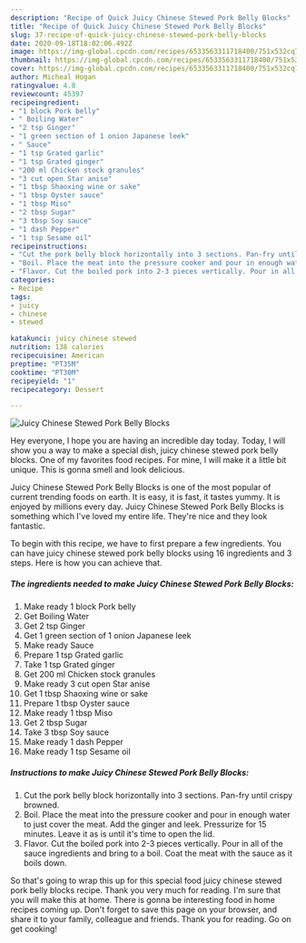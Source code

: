 ```yaml
---
description: "Recipe of Quick Juicy Chinese Stewed Pork Belly Blocks"
title: "Recipe of Quick Juicy Chinese Stewed Pork Belly Blocks"
slug: 37-recipe-of-quick-juicy-chinese-stewed-pork-belly-blocks
date: 2020-09-18T18:02:06.492Z
image: https://img-global.cpcdn.com/recipes/6533563311718400/751x532cq70/juicy-chinese-stewed-pork-belly-blocks-recipe-main-photo.jpg
thumbnail: https://img-global.cpcdn.com/recipes/6533563311718400/751x532cq70/juicy-chinese-stewed-pork-belly-blocks-recipe-main-photo.jpg
cover: https://img-global.cpcdn.com/recipes/6533563311718400/751x532cq70/juicy-chinese-stewed-pork-belly-blocks-recipe-main-photo.jpg
author: Micheal Hogan
ratingvalue: 4.8
reviewcount: 45397
recipeingredient:
- "1 block Pork belly"
- " Boiling Water"
- "2 tsp Ginger"
- "1 green section of 1 onion Japanese leek"
- " Sauce"
- "1 tsp Grated garlic"
- "1 tsp Grated ginger"
- "200 ml Chicken stock granules"
- "3 cut open Star anise"
- "1 tbsp Shaoxing wine or sake"
- "1 tbsp Oyster sauce"
- "1 tbsp Miso"
- "2 tbsp Sugar"
- "3 tbsp Soy sauce"
- "1 dash Pepper"
- "1 tsp Sesame oil"
recipeinstructions:
- "Cut the pork belly block horizontally into 3 sections. Pan-fry until crispy browned."
- "Boil. Place the meat into the pressure cooker and pour in enough water to just cover the meat. Add the ginger and leek. Pressurize for 15 minutes. Leave it as is until it&#39;s time to open the lid."
- "Flavor. Cut the boiled pork into 2-3 pieces vertically. Pour in all of the sauce ingredients and bring to a boil. Coat the meat with the sauce as it boils down."
categories:
- Recipe
tags:
- juicy
- chinese
- stewed

katakunci: juicy chinese stewed 
nutrition: 138 calories
recipecuisine: American
preptime: "PT35M"
cooktime: "PT30M"
recipeyield: "1"
recipecategory: Dessert

---
```



![Juicy Chinese Stewed Pork Belly Blocks](https://img-global.cpcdn.com/recipes/6533563311718400/751x532cq70/juicy-chinese-stewed-pork-belly-blocks-recipe-main-photo.jpg)

Hey everyone, I hope you are having an incredible day today. Today, I will show you a way to make a special dish, juicy chinese stewed pork belly blocks. One of my favorites food recipes. For mine, I will make it a little bit unique. This is gonna smell and look delicious.



Juicy Chinese Stewed Pork Belly Blocks is one of the most popular of current trending foods on earth. It is easy, it is fast, it tastes yummy. It is enjoyed by millions every day. Juicy Chinese Stewed Pork Belly Blocks is something which I've loved my entire life. They're nice and they look fantastic.


To begin with this recipe, we have to first prepare a few ingredients. You can have juicy chinese stewed pork belly blocks using 16 ingredients and 3 steps. Here is how you can achieve that.

<!--inarticleads1-->

##### The ingredients needed to make Juicy Chinese Stewed Pork Belly Blocks:

1. Make ready 1 block Pork belly
1. Get  Boiling Water
1. Get 2 tsp Ginger
1. Get 1 green section of 1 onion Japanese leek
1. Make ready  Sauce
1. Prepare 1 tsp Grated garlic
1. Take 1 tsp Grated ginger
1. Get 200 ml Chicken stock granules
1. Make ready 3 cut open Star anise
1. Get 1 tbsp Shaoxing wine or sake
1. Prepare 1 tbsp Oyster sauce
1. Make ready 1 tbsp Miso
1. Get 2 tbsp Sugar
1. Take 3 tbsp Soy sauce
1. Make ready 1 dash Pepper
1. Make ready 1 tsp Sesame oil




<!--inarticleads2-->

##### Instructions to make Juicy Chinese Stewed Pork Belly Blocks:

1. Cut the pork belly block horizontally into 3 sections. Pan-fry until crispy browned.
1. Boil. Place the meat into the pressure cooker and pour in enough water to just cover the meat. Add the ginger and leek. Pressurize for 15 minutes. Leave it as is until it&#39;s time to open the lid.
1. Flavor. Cut the boiled pork into 2-3 pieces vertically. Pour in all of the sauce ingredients and bring to a boil. Coat the meat with the sauce as it boils down.




So that's going to wrap this up for this special food juicy chinese stewed pork belly blocks recipe. Thank you very much for reading. I'm sure that you will make this at home. There is gonna be interesting food in home recipes coming up. Don't forget to save this page on your browser, and share it to your family, colleague and friends. Thank you for reading. Go on get cooking!
